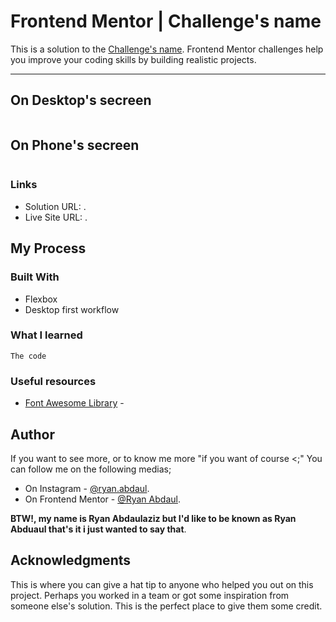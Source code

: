 # Frontend Mentor | Challenge's name
This is a solution to the [Challenge's name](Challenge'sURL). Frontend Mentor challenges help you improve your coding skills by building realistic projects. 
___
## On Desktop's secreen
<img src=""/>  

## On Phone's secreen
<img src=""/> 

### Links

- Solution URL: []().
- Live Site URL: []().

## My Process
### Built With 
- Flexbox
- Desktop first workflow
### What I learned 
```The Language
The code
```
### Useful resources
- [Font Awesome Library](https://www.example.com) - 
## Author
If you want to see more, or to know me more "if you want of course <;" You can follow me on the following medias;
- On Instagram - [@ryan.abdaul](https://www.instagram.com/ryan.abdaul/).
- On Frontend Mentor - [@Ryan Abdaul](https://www.frontendmentor.io/profile/RyanAbdaul).
<!-- - On YT - [](). -->

**BTW!, my name is Ryan Abdaulaziz but I'd like to be known as Ryan Abduaul that's it i just wanted to say that**.

## Acknowledgments
This is where you can give a hat tip to anyone who helped you out on this project. Perhaps you worked in a team or got some inspiration from someone else's solution. This is the perfect place to give them some credit.